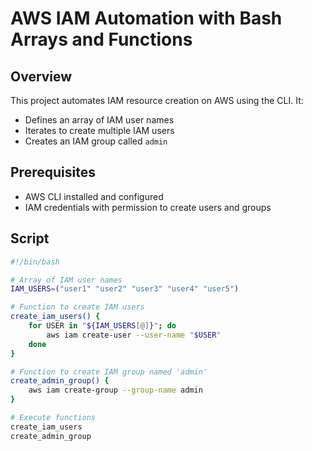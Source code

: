# AWS IAM Automation with Bash Arrays and Functions

## Overview
This project automates IAM resource creation on AWS using the CLI. It:
- Defines an array of IAM user names
- Iterates to create multiple IAM users
- Creates an IAM group called `admin`

## Prerequisites
- AWS CLI installed and configured
- IAM credentials with permission to create users and groups

## Script

```bash
#!/bin/bash

# Array of IAM user names
IAM_USERS=("user1" "user2" "user3" "user4" "user5")

# Function to create IAM users
create_iam_users() {
    for USER in "${IAM_USERS[@]}"; do
        aws iam create-user --user-name "$USER"
    done
}

# Function to create IAM group named 'admin'
create_admin_group() {
    aws iam create-group --group-name admin
}

# Execute functions
create_iam_users
create_admin_group
